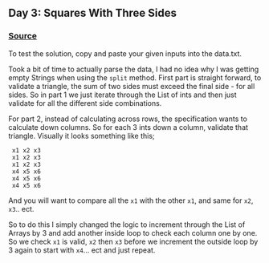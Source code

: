 ## Day 3: Squares With Three Sides

### [Source](./Solution.java)

To test the solution, copy and paste your given inputs into the data.txt.

Took a bit of time to actually parse the data, I had no idea why I was getting empty Strings when using the `split` method. First part is straight forward, to validate a triangle, the sum of two sides must exceed the final side - for all sides. So in part 1 we just iterate through the List of ints and then just validate for all the different side combinations.

For part 2, instead of calculating across rows, the specification wants to calculate down columns. So for each 3 ints down a column, validate that triangle. Visually it looks something like this;

```
 x1 x2 x3
 x1 x2 x3
 x1 x2 x3
 x4 x5 x6
 x4 x5 x6
 x4 x5 x6
```

And you will want to compare all the `x1` with the other `x1`, and same for `x2`, `x3`.. ect.

So to do this I simply changed the logic to increment through the List of Arrays by 3 and add another inside loop to check each column one by one. So we check `x1` is valid, `x2` then `x3` before we increment the outside loop by 3 again to start with `x4`... ect and just repeat.
